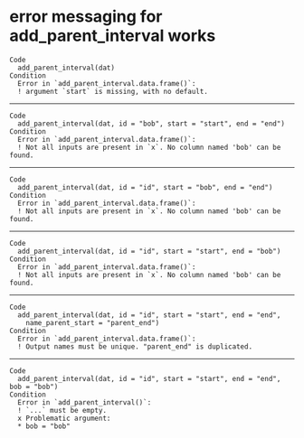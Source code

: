 # error messaging for add_parent_interval works

    Code
      add_parent_interval(dat)
    Condition
      Error in `add_parent_interval.data.frame()`:
      ! argument `start` is missing, with no default.

---

    Code
      add_parent_interval(dat, id = "bob", start = "start", end = "end")
    Condition
      Error in `add_parent_interval.data.frame()`:
      ! Not all inputs are present in `x`. No column named 'bob' can be found.

---

    Code
      add_parent_interval(dat, id = "id", start = "bob", end = "end")
    Condition
      Error in `add_parent_interval.data.frame()`:
      ! Not all inputs are present in `x`. No column named 'bob' can be found.

---

    Code
      add_parent_interval(dat, id = "id", start = "start", end = "bob")
    Condition
      Error in `add_parent_interval.data.frame()`:
      ! Not all inputs are present in `x`. No column named 'bob' can be found.

---

    Code
      add_parent_interval(dat, id = "id", start = "start", end = "end",
        name_parent_start = "parent_end")
    Condition
      Error in `add_parent_interval.data.frame()`:
      ! Output names must be unique. "parent_end" is duplicated.

---

    Code
      add_parent_interval(dat, id = "id", start = "start", end = "end", bob = "bob")
    Condition
      Error in `add_parent_interval()`:
      ! `...` must be empty.
      x Problematic argument:
      * bob = "bob"

